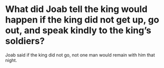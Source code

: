 # What did Joab tell the king would happen if the king did not get up, go out, and speak kindly to the king’s soldiers?

Joab said if the king did not go, not one man would remain with him that night.
